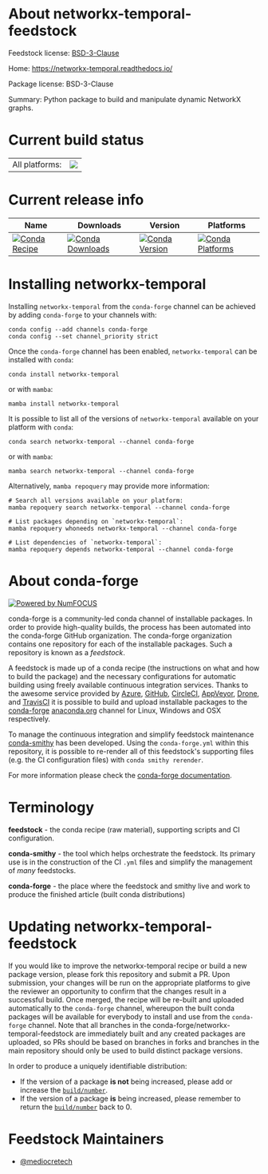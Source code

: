 About networkx-temporal-feedstock
=================================

Feedstock license: [BSD-3-Clause](https://github.com/conda-forge/networkx-temporal-feedstock/blob/main/LICENSE.txt)

Home: https://networkx-temporal.readthedocs.io/

Package license: BSD-3-Clause

Summary: Python package to build and manipulate dynamic NetworkX graphs.

Current build status
====================


<table><tr><td>All platforms:</td>
    <td>
      <a href="https://dev.azure.com/conda-forge/feedstock-builds/_build/latest?definitionId=24207&branchName=main">
        <img src="https://dev.azure.com/conda-forge/feedstock-builds/_apis/build/status/networkx-temporal-feedstock?branchName=main">
      </a>
    </td>
  </tr>
</table>

Current release info
====================

| Name | Downloads | Version | Platforms |
| --- | --- | --- | --- |
| [![Conda Recipe](https://img.shields.io/badge/recipe-networkx--temporal-green.svg)](https://anaconda.org/conda-forge/networkx-temporal) | [![Conda Downloads](https://img.shields.io/conda/dn/conda-forge/networkx-temporal.svg)](https://anaconda.org/conda-forge/networkx-temporal) | [![Conda Version](https://img.shields.io/conda/vn/conda-forge/networkx-temporal.svg)](https://anaconda.org/conda-forge/networkx-temporal) | [![Conda Platforms](https://img.shields.io/conda/pn/conda-forge/networkx-temporal.svg)](https://anaconda.org/conda-forge/networkx-temporal) |

Installing networkx-temporal
============================

Installing `networkx-temporal` from the `conda-forge` channel can be achieved by adding `conda-forge` to your channels with:

```
conda config --add channels conda-forge
conda config --set channel_priority strict
```

Once the `conda-forge` channel has been enabled, `networkx-temporal` can be installed with `conda`:

```
conda install networkx-temporal
```

or with `mamba`:

```
mamba install networkx-temporal
```

It is possible to list all of the versions of `networkx-temporal` available on your platform with `conda`:

```
conda search networkx-temporal --channel conda-forge
```

or with `mamba`:

```
mamba search networkx-temporal --channel conda-forge
```

Alternatively, `mamba repoquery` may provide more information:

```
# Search all versions available on your platform:
mamba repoquery search networkx-temporal --channel conda-forge

# List packages depending on `networkx-temporal`:
mamba repoquery whoneeds networkx-temporal --channel conda-forge

# List dependencies of `networkx-temporal`:
mamba repoquery depends networkx-temporal --channel conda-forge
```


About conda-forge
=================

[![Powered by
NumFOCUS](https://img.shields.io/badge/powered%20by-NumFOCUS-orange.svg?style=flat&colorA=E1523D&colorB=007D8A)](https://numfocus.org)

conda-forge is a community-led conda channel of installable packages.
In order to provide high-quality builds, the process has been automated into the
conda-forge GitHub organization. The conda-forge organization contains one repository
for each of the installable packages. Such a repository is known as a *feedstock*.

A feedstock is made up of a conda recipe (the instructions on what and how to build
the package) and the necessary configurations for automatic building using freely
available continuous integration services. Thanks to the awesome service provided by
[Azure](https://azure.microsoft.com/en-us/services/devops/), [GitHub](https://github.com/),
[CircleCI](https://circleci.com/), [AppVeyor](https://www.appveyor.com/),
[Drone](https://cloud.drone.io/welcome), and [TravisCI](https://travis-ci.com/)
it is possible to build and upload installable packages to the
[conda-forge](https://anaconda.org/conda-forge) [anaconda.org](https://anaconda.org/)
channel for Linux, Windows and OSX respectively.

To manage the continuous integration and simplify feedstock maintenance
[conda-smithy](https://github.com/conda-forge/conda-smithy) has been developed.
Using the ``conda-forge.yml`` within this repository, it is possible to re-render all of
this feedstock's supporting files (e.g. the CI configuration files) with ``conda smithy rerender``.

For more information please check the [conda-forge documentation](https://conda-forge.org/docs/).

Terminology
===========

**feedstock** - the conda recipe (raw material), supporting scripts and CI configuration.

**conda-smithy** - the tool which helps orchestrate the feedstock.
                   Its primary use is in the construction of the CI ``.yml`` files
                   and simplify the management of *many* feedstocks.

**conda-forge** - the place where the feedstock and smithy live and work to
                  produce the finished article (built conda distributions)


Updating networkx-temporal-feedstock
====================================

If you would like to improve the networkx-temporal recipe or build a new
package version, please fork this repository and submit a PR. Upon submission,
your changes will be run on the appropriate platforms to give the reviewer an
opportunity to confirm that the changes result in a successful build. Once
merged, the recipe will be re-built and uploaded automatically to the
`conda-forge` channel, whereupon the built conda packages will be available for
everybody to install and use from the `conda-forge` channel.
Note that all branches in the conda-forge/networkx-temporal-feedstock are
immediately built and any created packages are uploaded, so PRs should be based
on branches in forks and branches in the main repository should only be used to
build distinct package versions.

In order to produce a uniquely identifiable distribution:
 * If the version of a package **is not** being increased, please add or increase
   the [``build/number``](https://docs.conda.io/projects/conda-build/en/latest/resources/define-metadata.html#build-number-and-string).
 * If the version of a package **is** being increased, please remember to return
   the [``build/number``](https://docs.conda.io/projects/conda-build/en/latest/resources/define-metadata.html#build-number-and-string)
   back to 0.

Feedstock Maintainers
=====================

* [@mediocretech](https://github.com/mediocretech/)

